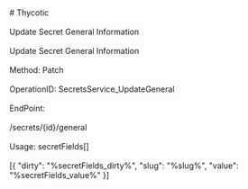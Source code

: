 <br>#     Thycotic</br>
<br>Update Secret General Information</br>
<br>Update Secret General Information</br>
<br>Method: Patch</br>
<br>OperationID: SecretsService_UpdateGeneral</br>
<br>EndPoint:</br>
<br>/secrets/{id}/general</br>
<br>Usage: secretFields[]</br>
<br>[{
  "dirty": "%secretFields_dirty%",
  "slug": "%slug%",
  "value": "%secretFields_value%"
}]</br>
